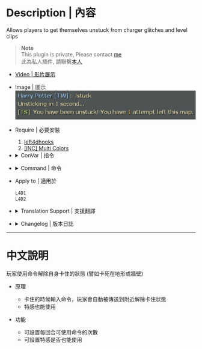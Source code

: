 # Description | 內容
Allows players to get themselves unstuck from charger glitches and level clips

> __Note__ <br/>
This plugin is private, Please contact [me](https://github.com/fbef0102/Game-Private_Plugin#私人插件列表-private-plugins-list)<br/>
此為私人插件, 請聯繫[本人](https://github.com/fbef0102/Game-Private_Plugin#私人插件列表-private-plugins-list)

* [Video | 影片展示](https://youtu.be/bNnXzVkRd1s)

* Image | 圖示
	<br/>![l4d_unstuck_1](image/l4d_unstuck_1.jpg)

* Require | 必要安裝
	1. [left4dhooks](https://forums.alliedmods.net/showthread.php?t=321696)
    2. [[INC] Multi Colors](https://github.com/fbef0102/L4D1_2-Plugins/releases/tag/Multi-Colors)

* <details><summary>ConVar | 指令</summary>

	* cfg/sourcemod/l4d_unstuck.cfg
		```php
		// If 1, Announces each round start that the !stuck command is available.
		l4d_unstuck_announce "1"

		// If 1, Infected player can use !stuck command too.
		l4d_unstuck_infected_enable "1"

		// Amount of times the client can use !stuck per round
		l4d_unstuck_teleports "10"
		```
</details>

* <details><summary>Command | 命令</summary>

	* **Unstuck yourself**
		```php
		sm_stuck
		```

	* **Admin helps player unstick (Adm required: ADMFLAG_GENERIC)**
		```php
		sm_unstick <name>
		```
</details>

* Apply to | 適用於
	```
	L4D1
	L4D2
	```

* <details><summary>Translation Support | 支援翻譯</summary>

	```
	English
	繁體中文
	简体中文
	```
</details>

* <details><summary>Changelog | 版本日誌</summary>

	```php
	//CUatTHEFINISH @ 2009
	//Harry @ 2022-2023
	```
	* v1.6 (2023-4-1)
        * Replace Gamedata with left4dhooks

	* v1.5 (2023-3-8)
		* Translation Support
		* Infected can use too

	* v1.4
		* Remake code
		* More Cvars
		* Support L4D1

	* v1.0.6
		* [By CUatTHEFINISH](https://forums.alliedmods.net/showthread.php?t=110041)
</details>

- - - -
# 中文說明
玩家使用命令解除自身卡住的狀態 (譬如卡死在地形或牆壁)

* 原理
	* 卡住的時候輸入命令，玩家會自動被傳送到附近解除卡住狀態
	* 特感也能使用

* 功能
	* 可設置每回合可使用命令的次數
	* 可設置特感是否也能使用